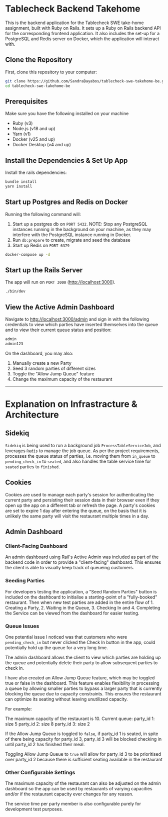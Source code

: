# Tablecheck Backend Takehome

This is the backend application for the Tablecheck SWE take-home assignment, built with Ruby on Rails. It sets up a Ruby on Rails backend API for the corresponding frontend application. It also includes the set-up for a PostgreSQL and Redis server on Docker, which the application will interact with.

## Clone the Repository

First, clone this repository to your computer:

```bash
git clone https://github.com/SandraBayabos/tablecheck-swe-takehome-be.git
cd tablecheck-swe-takehome-be
```

## Prerequisites

Make sure you have the following installed on your machine

- Ruby (v3)
- Node.js (v18 and up)
- Yarn (v1)
- Docker (v25 and up)
- Docker Desktop (v4 and up)

## Install the Dependencies & Set Up App

Install the rails dependencies:

```bash
bundle install
yarn install
```

## Start up Postgres and Redis on Docker

Running the following command will:

1. Start up a postgres db on `PORT 5432`. NOTE: Stop any PostgreSQL instances running in the background on your machine, as they may interfere with the PostgreSQL instance running in Docker.
2. Run `db:prepare` to create, migrate and seed the database
3. Start up Redis on `PORT 6379`

```bash
docker-compose up -d
```

## Start up the Rails Server

The app will run on `PORT 3000` ([http://localhost:3000](http://localhost:3000)).

```bash
./bin/dev
```

## View the Active Admin Dashboard

Navigate to [http://localhost:3000/admin](http://localhost:3000/admin) and sign in with the following credentials to view which parties have inserted themselves into the queue and to view their current queue status and position:

```bash
admin
admin123
```

On the dashboard, you may also:

1. Manually create a new Party
2. Seed 3 random parties of different sizes
3. Toggle the "Allow Jump Queue" feature
4. Change the maximum capacity of the restaurant

---

# Explanation on Infrastracture & Architecture

## Sidekiq

`Sidekiq` is being used to run a background job `ProcessTableServiceJob`, and leverages `Redis` to manage the job queue. As per the project requirements, processes the queue status of parties, i.e. moving them from `in_queue` to `pending_check_in` to `seated`, and also handles the table service time for `seated` parties to `finished`.

## Cookies

Cookies are used to manage each party's session for authenticating the current party and persisting their session data in their browser even if they open up the app on a different tab or refresh the page. A party's cookies are set to expire 1 day after entering the queue, on the basis that it is unlikely the same party will visit the restaurant multiple times in a day.


## Admin Dashboard

### Client-Facing Dashboard

An admin dashboard using Rail's Active Admin was included as part of the backend code in order to provide a "client-facing" dashboard.
This ensures the client is able to visually keep track of queueing customers.

### Seeding Parties

For developers testing the application, a "Seed Random Parties" button is included on the dashboard to initialise a starting-point of a "fully-booked" restaurant. Then when new test parties are added in the entire flow of 1. Creating a Party, 2. Waiting in the Queue, 3. Checking In and 4. Completing the Service can be viewed from the dashboard for easier testing.

### Queue Issues

One potential issue I noticed was that customers who were `pending_check_in` but never clicked the Check In button in the app, could potentially hold up the queue for a very long time.

The admin dashboard allows the client to view which parties are holding up the queue and potentially delete their party to allow subsequent parties to check in.

I have also created an Allow Jump Queue feature, which may be toggled true or false in the dashboard. This feature enables flexibility in processing a queue by allowing smaller parties to bypass a larger party that is currently blocking the queue due to capacity constraints. This ensures the restaurant can optimize its seating without leaving unutilized capacity.

For example:

The maximum capacity of the restaurant is 10.
Current queue:
party_id 1: size 5
party_id 2: size 8
party_id 3: size 2

If the Allow Jump Queue is toggled to `false`, if party_id 1 is seated, in spite of there being capacity for party_id 3, party_id 3 will be blocked checking in until party_id 2 has finished their meal.

Toggling Allow Jump Queue to `true` will allow for party_id 3 to be prioritised over party_id 2 because there is sufficient seating available in the restaurant

### Other Configurable Settings

The maximum capacity of the restaurant can also be adjusted on the admin dashboard so the app can be used by restaurants of varying capacities and/or if the restaurant capacity ever changes for any reason.

The service time per party member is also configurable purely for development test purposes.